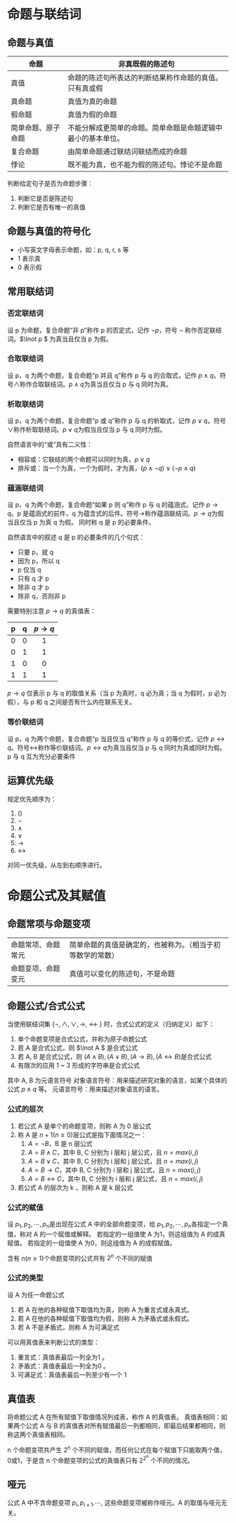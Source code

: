# 命题与联结词

## 命题与真值

| 命题 | 非真既假的陈述句 |
| --- | --- |
| 真值 | 命题的陈述句所表达的判断结果称作命题的真值。只有真或假 |
| 真命题 | 真值为真的命题 |
| 假命题 | 真值为假的命题 |
| 简单命题、原子命题 | 不能分解成更简单的命题。简单命题是命题逻辑中最小的基本单位。 |
| 复合命题 | 由简单命题通过联结词联结而成的命题 |
| 悖论 | 既不能为真，也不能为假的陈述句。悖论不是命题 |

判断给定句子是否为命题步骤：

1. 判断它是否是陈述句
1. 判断它是否有唯一的真值

## 命题与真值的符号化

- 小写英文字母表示命题，如：p, q, r, s 等
- 1 表示真
- 0 表示假

## 常用联结词

### 否定联结词

设 p 为命题，复合命题“非 p”称作 p 的否定式，记作 $\lnot p$，符号 $\lnot$ 称作否定联结词。$\lnot p $ 为真当且仅当 p 为假。

### 合取联结词

设 p，q 为两个命题，复合命题“p 并且 q”称作 p 与 q 的合取式，记作 $p \land q$。符号$\land$称作合取联结词。$p \land q$为真当且仅当 p 与 q 同时为真。

### 析取联结词

设 p，q 为两个命题，复合命题“p 或 q”称作 p 与 q 的析取式，记作 $p \lor q$。符号$\lor$称作析取联结词。$p \lor q$为假当且仅当 p 与 q 同时为假。

自然语言中的“或”具有二义性：

- 相容或：它联结的两个命题可以同时为真，$p \lor q$
- 排斥或：当一个为真，一个为假时，才为真，$(p \land \lnot q) \lor (\lnot p \land q)$

### 蕴涵联结词

设 p，q 为两个命题，复合命题“如果 p 则 q”称作 p 与 q 的蕴涵式，记作 $p \to q$。p 是蕴涵式的前件，q 为蕴含式的后件。符号$\to$称作蕴涵联结词。$p \to q$为假当且仅当 p 为真 q 为假。
同时称 q 是 p 的必要条件。

自然语言中的叙述 q 是 p 的必要条件的几个句式：

- 只要 p，就 q
- 因为 p，所以 q
- p 仅当 q
- 只有 q 才 p
- 除非 q 才 p
- 除非 q，否则非 p

需要特别注意 $p \to q$ 的真值表：

| p | q | $p \to q$ |
| :---: | :---: | :---: |
| 0 | 0 | 1 |
| 0 | 1 | 1 |
| 1 | 0 | 0 |
| 1 | 1 | 1 |

$p \to q$ 仅表示 p 与 q 的取值关系（当 p 为真时，q 必为真；当 q 为假时，p 必为假），与 p 和 q 之间是否有什么内在联系无关。

### 等价联结词

设 p，q 为两个命题，复合命题“p 当且仅当 q”称作 p 与 q 的等价式，记作 $p \leftrightarrow q$。符号$\leftrightarrow$称作等价联结词。$p \leftrightarrow q$为真当且仅当 p 与 q 同时为真或同时为假。p 与 q 互为充分必要条件

## 运算优先级

规定优先顺序为：

1. ()
1. $\lnot$
1. $\land$
1. $\lor$
1. $\to$
1. $\leftrightarrow$

对同一优先级，从左到右顺序进行。

# 命题公式及其赋值

## 命题常项与命题变项

| | |
| --- | --- |
| 命题常项、命题常元 | 简单命题的真值是确定的，也被称为。（相当于初等数学的常数） |
| 命题变项、命题变元 | 真值可以变化的陈述句，不是命题 |

## 命题公式/合式公式

当使用联结词集 $\{\lnot, \land, \lor, \to, \leftrightarrow \}$ 时，合式公式的定义（归纳定义）如下：

1. 单个命题变项是合式公式，并称为原子命题公式
1. 若 A 是合式公式，则 $\lnot A $ 是合式公式
1. 若 A, B 是合式公式，则 $(A \land B), (A \lor B), (A \to B), (A \leftrightarrow B)$是合式公式
1. 有限次的应用 1 ~ 3 形成的字符串是合式公式

其中 A, B 为元语言符号
对象语言符号：用来描述研究对象的语言，如某个具体的公式 $p \land q$ 等。
元语言符号：用来描述对象语言的语言。

### 公式的层次

1. 若公式 A 是单个的命题变项，则称 A 为 0 层公式
1. 称 A 是 $n + 1  (n \ge 0)$层公式是指下面情况之一：
   1. $A = \lnot B$，B 是 n 层公式
   1. $A = B \land C$，其中 B, C 分别为 i 层和 j 层公式，且 $n = max(i,j)$
   1. $A = B \lor C$，其中 B, C 分别为 i 层和 j 层公式，且 $n = max(i,j)$
   1. $A = B \to C$，其中 B, C 分别为 i 层和 j 层公式，且 $n = max(i,j)$
   1. $A = B \leftrightarrow C$，其中 B, C 分别为 i 层和 j 层公式，且 $n = max(i,j)$
3. 若公式 A 的层次为 k ，则称 A 是 k 层公式

### 公式的赋值

设 $p_1,p_2,\cdots ,p_n$是出现在公式 A 中的全部命题变项，给 $p_1,p_2,\cdots, p_n$各指定一个真值，称对 A 的一个赋值或解释。
若指定的一组值使 A 为1，则这组值为 A 的成真赋值。
若指定的一组值使 A 为0，则这组值为 A 的成假赋值。

含有 $n(n \ge 1)$个命题变项的公式共有 $2^n$ 个不同的赋值

### 公式的类型

设 A 为任一命题公式

1. 若 A 在他的各种赋值下取值均为真，则称 A 为重言式或永真式。
1. 若 A 在他的各种赋值下取值均为假，则称 A 为矛盾式或永假式。
1. 若 A 不是矛盾式，则称 A 为可满足式

可以用真值表来判断公式的类型：

1. 重言式：真值表最后一列全为1 。
1. 矛盾式：真值表最后一列全为0 。
1. 可满足式：真值表最后一列至少有一个 1

## 真值表

将命题公式 A 在所有赋值下取值情况列成表，称作 A 的真值表。
真值表相同：如果两个公式 A 与 B 的真值表对所有赋值最后一列都相同，即最后结果都相同，则称这两个真值表相同。

n 个命题变项共产生 $2^n$ 个不同的赋值，而任何公式在每个赋值下只能取两个值，0或1，于是含 n 个命题变项的公式的真值表只有 $2^{2^n}$ 个不同的情况。

## 哑元

公式 A 中不含命题变项 $p_i, p_{i+1}.\cdots$, 这些命题变项被称作哑元。A 的取值与哑元无关。
